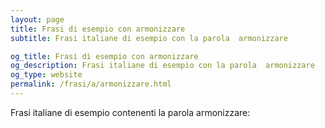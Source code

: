 ```yaml
---
layout: page
title: Frasi di esempio con armonizzare 
subtitle: Frasi italiane di esempio con la parola  armonizzare

og_title: Frasi di esempio con armonizzare 
og_description: Frasi italiane di esempio con la parola  armonizzare
og_type: website
permalink: /frasi/a/armonizzare.html
---
```


Frasi italiane di esempio contenenti la parola armonizzare:



